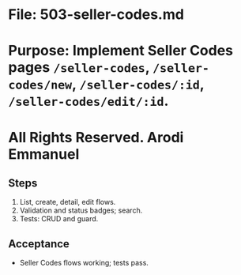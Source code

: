 # File: 503-seller-codes.md

# Purpose: Implement Seller Codes pages `/seller-codes`, `/seller-codes/new`, `/seller-codes/:id`, `/seller-codes/edit/:id`.

# All Rights Reserved. Arodi Emmanuel

## Steps

1. List, create, detail, edit flows.
2. Validation and status badges; search.
3. Tests: CRUD and guard.

## Acceptance

- Seller Codes flows working; tests pass.
